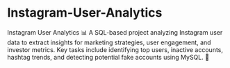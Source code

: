 # Instagram-User-Analytics
Instagram User Analytics 📊   A SQL-based project analyzing Instagram user data to extract insights for marketing strategies, user engagement, and investor metrics. Key tasks include identifying top users, inactive accounts, hashtag trends, and detecting potential fake accounts using MySQL. 🚀

